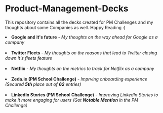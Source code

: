 # Product-Management-Decks
This repository contains all the decks created for PM Challenges and my thoughts about some Companies as well. Happy Reading :)

<li><b>Google and it's future</b> - <i>My thoughts on the way ahead for Google as a company</i></li><br>
<li><b>Twitter Fleets</b> - <i>My thoughts on the reasons that lead to Twiiter closing down it's fleets feature</i></li><br>
<li><b>Netflix</b> - <i>My thoughts on the metrics to track for Netflix as a company</i></li><br>
<li><b>Zeda.io (PM School Challenge)</b> - <i>Imprving onboarding experience (Secured <b>5th</b> place out of <b>62</b> entries)</i></li><br>
<li><b>LinkedIn Stories (PM School Challenge)</b> - <i>Improving LinkedIn Stories to make it more engaging for users (Got <b>Notable Mention</b> in the PM Challenge)</i></li><br>
